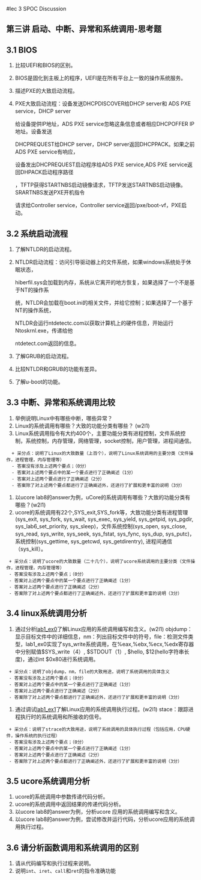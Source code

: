 #lec 3 SPOC Discussion

## 第三讲 启动、中断、异常和系统调用-思考题

## 3.1 BIOS
 1. 比较UEFI和BIOS的区别。
 2. BIOS是固化到主板上的程序，UEFI是在所有平台上一致的操作系统服务。
 1. 描述PXE的大致启动流程。
 2. PXE大致启动流程：设备发送DHCPDISCOVER给DHCP server和 ADS PXE service，DHCP server

    给设备提供IP地址，ADS PXE service忽略这条信息或者相应DHCPOFFER IP地址。设备发送

    DHCPREQUEST给DHCP server，DHCP server返回DHCPPACK。如果之前ADS PXE service有响应，

    设备发出DHCPREQUEST启动程序给ADS PXE service,ADS PXE service返回DHPACK启动程序路径

    ，TFTP获得STARTNBS启动镜像请求，TFTP发送STARTNBS启动镜像。SRARTNBS发送PXE开机指令

    请求给Controller service，Controller service返回/pxe/boot-vf，PXE启动。
## 3.2 系统启动流程
 1. 了解NTLDR的启动流程。
 2. NTLDR启动流程：访问引导驱动器上的文件系统，如果windows系统处于休眠状态，

    hiberfil.sys会加载到内存，系统从它离开的地方恢复，如果选择了一个不是基于NT的操作系

    统，NTLDR会加载在boot.ini的相关文件，并给它控制；如果选择了一个基于NT的操作系统，

    NTLDR会运行ntdetectc.com以获取计算机上的硬件信息，开始运行Ntoskrnl.exe，传递给他

    ntdetect.com返回的信息。
 1. 了解GRUB的启动流程。
 1. 比较NTLDR和GRUB的功能有差异。
 1. 了解u-boot的功能。

## 3.3 中断、异常和系统调用比较
 1. 举例说明Linux中有哪些中断，哪些异常？
 1. Linux的系统调用有哪些？大致的功能分类有哪些？  (w2l1)
 1. Linux系统调用指令有大约400个，主要功能分类有进程控制，文件系统控制，系统控制，内存管理，网络管理，socket控制，用户管理，进程间通信。
```
  + 采分点：说明了Linux的大致数量（上百个），说明了Linux系统调用的主要分类（文件操作，进程管理，内存管理等）
  - 答案没有涉及上述两个要点；（0分）
  - 答案对上述两个要点中的某一个要点进行了正确阐述（1分）
  - 答案对上述两个要点进行了正确阐述（2分）
  - 答案除了对上述两个要点都进行了正确阐述外，还进行了扩展和更丰富的说明（3分）
 ```
 
 1. 以ucore lab8的answer为例，uCore的系统调用有哪些？大致的功能分类有哪些？(w2l1)
 1. ucore的系统调用有22个,SYS_exit,SYS_fork等，大致功能分类有进程管理(sys_exit, sys_fork, sys_wait, sys_exec,        sys_yield, sys_getpid, sys_pgdir, sys_lab6_set_priority, sys_sleep)，文件系统控制(sys_open, sys_close, sys_read, sys_write, sys_seek, sys_fstat, sys_fync, sys_dup, sys_putc)，系统控制(sys_gettime, sys_getcwd, sys_getdirentry), 进程间通信（sys_kill）。
 
 ```
  + 采分点：说明了ucore的大致数量（二十几个），说明了ucore系统调用的主要分类（文件操作，进程管理，内存管理等）
  - 答案没有涉及上述两个要点；（0分）
  - 答案对上述两个要点中的某一个要点进行了正确阐述（1分）
  - 答案对上述两个要点进行了正确阐述（2分）
  - 答案除了对上述两个要点都进行了正确阐述外，还进行了扩展和更丰富的说明（3分）
 ```
 
## 3.4 linux系统调用分析
 1. 通过分析[lab1_ex0](https://github.com/chyyuu/ucore_lab/blob/master/related_info/lab1/lab1-ex0.md)了解Linux应用的系统调用编写和含义。(w2l1)
 objdump：显示目标文件中的详细信息，nm：列出目标文件中的符号，file：检测文件类型，lab1_ex0实现了sys_write系统调用，在%eax,%ebx,%ecx,%edx寄存器中分别赋值$SYS_write（4）, $STDOUT（1）, $hello, $12(hello字符串长度)，通过int $0x80进行系统调用。

 ```
  + 采分点：说明了objdump，nm，file的大致用途，说明了系统调用的具体含义
  - 答案没有涉及上述两个要点；（0分）
  - 答案对上述两个要点中的某一个要点进行了正确阐述（1分）
  - 答案对上述两个要点进行了正确阐述（2分）
  - 答案除了对上述两个要点都进行了正确阐述外，还进行了扩展和更丰富的说明（3分）
 
 ```
 
 1. 通过调试[lab1_ex1](https://github.com/chyyuu/ucore_lab/blob/master/related_info/lab1/lab1-ex1.md)了解Linux应用的系统调用执行过程。(w2l1)
 stace：跟踪进程执行时的系统调用和所接收的信号。

 ```
  + 采分点：说明了strace的大致用途，说明了系统调用的具体执行过程（包括应用，CPU硬件，操作系统的执行过程）
  - 答案没有涉及上述两个要点；（0分）
  - 答案对上述两个要点中的某一个要点进行了正确阐述（1分）
  - 答案对上述两个要点进行了正确阐述（2分）
  - 答案除了对上述两个要点都进行了正确阐述外，还进行了扩展和更丰富的说明（3分）
 ```
 
## 3.5 ucore系统调用分析
 1. ucore的系统调用中参数传递代码分析。
 1. ucore的系统调用中返回结果的传递代码分析。
 1. 以ucore lab8的answer为例，分析ucore 应用的系统调用编写和含义。
 1. 以ucore lab8的answer为例，尝试修改并运行代码，分析ucore应用的系统调用执行过程。
 
## 3.6 请分析函数调用和系统调用的区别
 1. 请从代码编写和执行过程来说明。
   1. 说明`int`、`iret`、`call`和`ret`的指令准确功能
 
